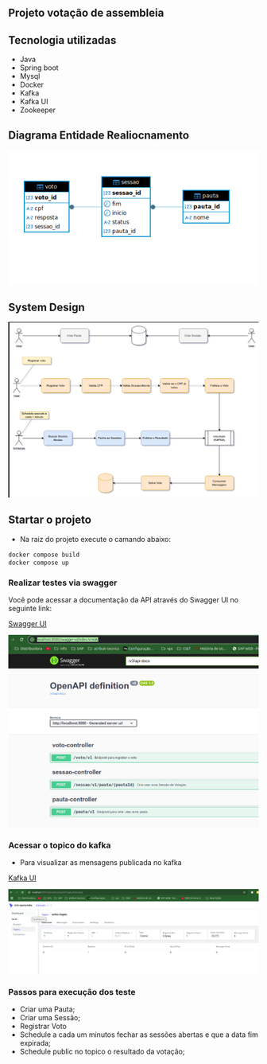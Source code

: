 ## Projeto votação de assembleia

## Tecnologia utilizadas
- Java 
- Spring boot
- Mysql
- Docker
- Kafka
- Kafka UI
- Zookeeper

## Diagrama Entidade Realiocnamento

![img_1.png](img_1.png)


## System Design
![img_2.png](img_2.png)

## Startar o projeto

- Na raiz do projeto execute o camando abaixo:
```
docker compose build
docker compose up
```

### Realizar testes via swagger

Você pode acessar a documentação da API através do Swagger UI no seguinte link:

[Swagger UI](http://localhost:8080/swagger-ui/index.html#/)

![img.png](img.png)

### Acessar o topico do kafka

- Para visualizar as mensagens publicada no kafka

[Kafka UI](http://localhost:8081/ui/clusters/local/all-topics/voto-topic)

![img_4.png](img_4.png)


### Passos para execução dos teste

- Criar uma Pauta;
- Criar uma Sessão;
- Registrar Voto
- Schedule a cada um minutos fechar as sessões abertas e que a data fim expirada; 
- Schedule public no topico o resultado da votação;
